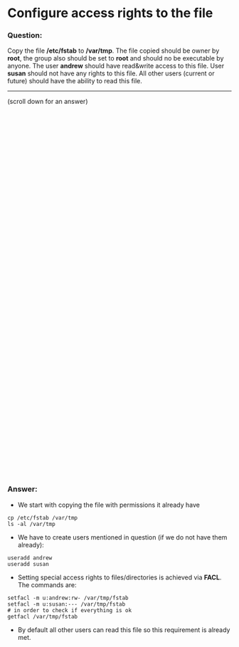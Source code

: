 # Configure access rights to the file

### Question:
Copy the file **/etc/fstab** to **/var/tmp**. The file copied should be owner by **root**, the group also should be set to **root**
and should no be executable by anyone.
The user **andrew** should have read&write access to this file.
User **susan** should not have any rights to this file.
All other users (current or future) should have the ability to read this file.

***
(scroll down for an answer)

<br/><br/><br/><br/><br/><br/><br/><br/><br/><br/><br/><br/><br/><br/><br/><br/><br/><br/><br/><br/><br/><br/><br/><br/>
<br/><br/><br/><br/><br/><br/><br/><br/><br/><br/><br/><br/><br/><br/><br/><br/><br/><br/><br/><br/><br/><br/><br/><br/>

### Answer:

* We start with copying the file with permissions it already have

```
cp /etc/fstab /var/tmp
ls -al /var/tmp
```

* We have to create users mentioned in question (if we do not have them already): 

```
useradd andrew
useradd susan
```

* Setting special access rights to files/directories is achieved via **FACL**. The commands are:

```
setfacl -m u:andrew:rw- /var/tmp/fstab
setfacl -m u:susan:--- /var/tmp/fstab
# in order to check if everything is ok
getfacl /var/tmp/fstab
```

* By default all other users can read this file so this requirement is already met.